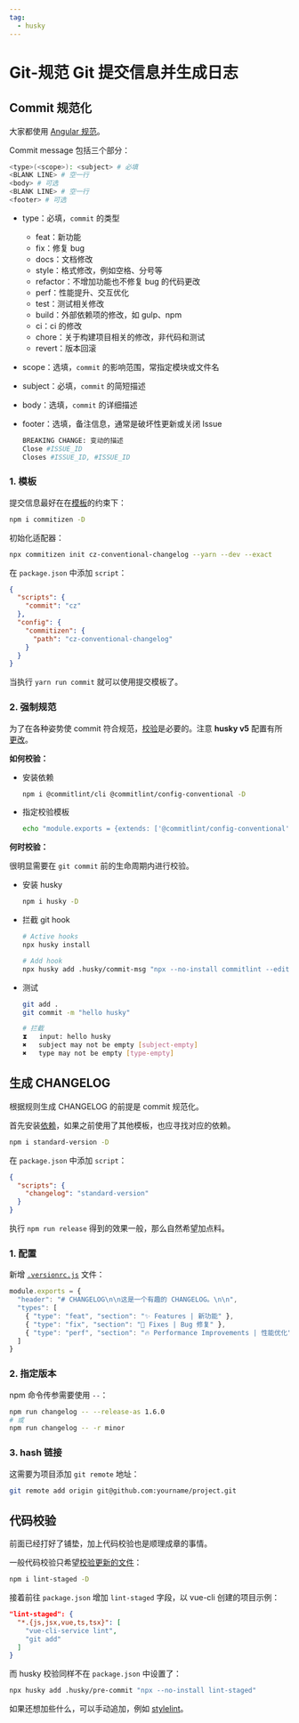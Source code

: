 ```yaml
---
tag:
  - husky
---
```


# Git-规范 Git 提交信息并生成日志

## Commit 规范化

大家都使用 [Angular 规范](https://docs.google.com/document/d/1QrDFcIiPjSLDn3EL15IJygNPiHORgU1_OOAqWjiDU5Y/edit#heading=h.greljkmo14y0)。

Commit message 包括三个部分：

```bash
<type>(<scope>): <subject> # 必填
<BLANK LINE> # 空一行
<body> # 可选
<BLANK LINE> # 空一行
<footer> # 可选
```

+ type：必填，`commit` 的类型
  + feat：新功能
  + fix：修复 bug
  + docs：文档修改
  + style：格式修改，例如空格、分号等
  + refactor：不增加功能也不修复 bug 的代码更改
  + perf：性能提升、交互优化
  + test：测试相关修改
  + build：外部依赖项的修改，如 gulp、npm
  + ci：ci 的修改
  + chore：关于构建项目相关的修改，非代码和测试
  + revert：版本回滚
  
+ scope：选填，`commit` 的影响范围，常指定模块或文件名

+ subject：必填，`commit` 的简短描述

+ body：选填，`commit` 的详细描述

+ footer：选填，备注信息，通常是破坏性更新或关闭 Issue

  ```bash
  BREAKING CHANGE: 变动的描述
  Close #ISSUE_ID
  Closes #ISSUE_ID, #ISSUE_ID
  ```

### 1. 模板

提交信息最好在在[模板](https://www.npmjs.com/package/commitizen)的约束下：

```bash
npm i commitizen -D
```

初始化适配器：

```bash
npx commitizen init cz-conventional-changelog --yarn --dev --exact
```

在 `package.json` 中添加 `script`：

```json
{
  "scripts": {
    "commit": "cz"
  },
  "config": {
    "commitizen": {
      "path": "cz-conventional-changelog"
    }
  }
}
```

当执行 `yarn run commit` 就可以使用提交模板了。

### 2. 强制规范

为了在各种姿势使 commit 符合规范，[校验](https://github.com/conventional-changelog/commitlint#readme)是必要的。注意 **husky v5** 配置有所[更改](https://typicode.github.io/husky/#/?id=migrate-from-v4-to-v6)。

**如何校验：**

+ 安装依赖

  ```bash
  npm i @commitlint/cli @commitlint/config-conventional -D
  ```

+ 指定校验模板

  ```bash
  echo "module.exports = {extends: ['@commitlint/config-conventional']}" > commitlint.config.js
  ```

**何时校验：**

很明显需要在 `git commit` 前的生命周期内进行校验。

+ 安装 husky

  ```bash
  npm i husky -D
  ```

+ 拦截 git hook

  ```bash
  # Active hooks
  npx husky install
  
  # Add hook
  npx husky add .husky/commit-msg "npx --no-install commitlint --edit $1"
  ```

+ 测试

  ```bash
  git add .
  git commit -m "hello husky"
  
  # 拦截
  ⧗   input: hello husky
  ✖   subject may not be empty [subject-empty]
  ✖   type may not be empty [type-empty]
  ```

## 生成 CHANGELOG

根据规则生成 CHANGELOG 的前提是 commit 规范化。

首先安装[依赖](https://github.com/conventional-changelog/standard-version)，如果之前使用了其他模板，也应寻找对应的依赖。

```bash
npm i standard-version -D
```

在 `package.json` 中添加 `script`：

```json
{
  "scripts": {
    "changelog": "standard-version"
  }
}
```

执行 `npm run release` 得到的效果一般，那么自然希望加点料。

### 1. 配置

新增 [`.versionrc.js`](https://github.com/conventional-changelog/conventional-changelog-config-spec/blob/master/versions/2.1.0/README.md) 文件：

```js
module.exports = {
  "header": "# CHANGELOG\n\n这是一个有趣的 CHANGELOG。\n\n",
  "types": [
    { "type": "feat", "section": "✨ Features | 新功能" },
    { "type": "fix", "section": "🐛 Fixes | Bug 修复" },
    { "type": "perf", "section": "🔥 Performance Improvements | 性能优化" }
  ]
}
```

### 2. 指定版本

npm 命令传参需要使用 `--`：

```bash
npm run changelog -- --release-as 1.6.0
# 或
npm run changelog -- -r minor
```

### 3. hash 链接

这需要为项目添加 `git remote` 地址：

```bash
git remote add origin git@github.com:yourname/project.git
```

## 代码校验

前面已经打好了铺垫，加上代码校验也是顺理成章的事情。

一般代码校验只希望[校验更新的文件](https://www.npmjs.com/package/lint-staged)：

```bash
npm i lint-staged -D
```

接着前往 `package.json` 增加 `lint-staged` 字段，以 vue-cli 创建的项目示例：

```json
"lint-staged": {
  "*.{js,jsx,vue,ts,tsx}": [
    "vue-cli-service lint",
    "git add"
  ]
}
```

而 husky 校验同样不在 `package.json` 中设置了：

```bash
npx husky add .husky/pre-commit "npx --no-install lint-staged"
```

如果还想加些什么，可以手动追加，例如 [stylelint](https://github.com/stylelint/stylelint)。
